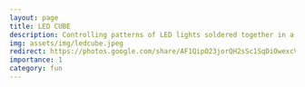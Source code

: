 ```yaml
---
layout: page
title: LED CUBE
description: Controlling patterns of LED lights soldered together in a shape of a cube by Arduino
img: assets/img/ledcube.jpeg
redirect: https://photos.google.com/share/AF1QipO23jorQH2sSc1SqDiOwexcVkDxoum6yycvvofhGOdAMv78VKwNRh9gFTUYE0gm3g?key=c25GY2VqZXBLa3VfSWp2QnVUOUFUOF8tQmFnSTZn
importance: 1
category: fun
---
```



